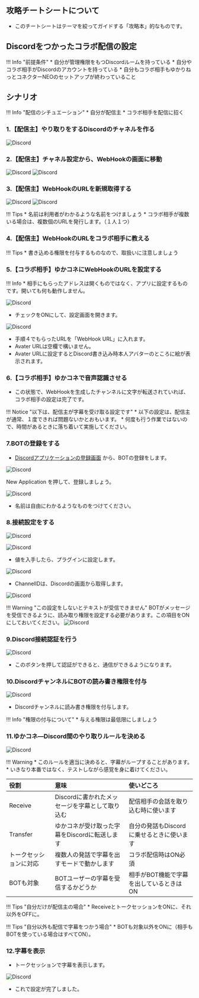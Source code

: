 ## 攻略チートシートについて

* このチートシートはテーマを絞ってガイドする「攻略本」的なものです。

## Discordをつかったコラボ配信の設定
!!! Info "前提条件"
    * 自分が管理権限をもつDiscordルームを持っている
    * 自分やコラボ相手がDiscordのアカウントを持っている
    * 自分もコラボ相手もゆかりねっとコネクターNEOのセットアップが終わっていること

## シナリオ
!!! Info "配信のシチュエーション"
    * 自分が配信主
    * コラボ相手を配信に招く

### 1.【配信主】やり取りをするDiscordのチャネルを作る
![Discord](images/cs_colab_discord_p2.png)

### 2.【配信主】チャネル設定から、WebHookの画面に移動
![Discord](images/cs_colab_discord_p1.png)
![Discord](images/cs_colab_discord_p3.png)

### 3.【配信主】WebHookのURLを新規取得する
![Discord](images/cs_colab_discord_p4.png)
![Discord](images/cs_colab_discord_p5.png)

!!! Tips
    * 名前は利用者がわかるような名前をつけましょう
    * コラボ相手が複数いる場合は、複数個のURLを発行します。（１人１つ）

### 4.【配信主】WebHookのURLをコラボ相手に教える

!!! Tips 
    * 書き込める権限を付与するものなので、取扱いに注意しましょう

### 5.【コラボ相手】ゆかコネにWebHookのURLを設定する

!!! Info
    * 相手にもらったアドレスは開くものではなく、アプリに設定するものです。開いても何も動作しません。

![Discord](images/cs_colab_discord_p6.png)

* チェックをONにして、設定画面を開きます。

![Discord](images/cs_colab_discord_p7.png)

* 手順４でもらったURLを「WebHook URL」に入れます。
* Avater URLは空欄で構いません。
* Avater URLに設定するとDiscord書き込み時本人アバターのところに絵が表示されます。

### 6.【コラボ相手】ゆかコネで音声認識させる

* この状態で、WebHookを生成したチャンネルに文字が転送されていれば、コラボ相手の設定は完了です。

!!! Notice "以下は、配信主が字幕を受け取る設定です"
    * 以下の設定は、配信主が通常、１度できれば問題ないかとおもいます。
    * 何度も行う作業ではないので、時間があるときに落ち着いて実施してください。


### 7.BOTの登録をする

* [Discordアプリケーションの登録画面](https://discord.com/developers/applications) から、BOTの登録をします。

![Discord](images/cs_colab_discord_p9.png)

New Application を押して、登録しましょう。

![Discord](images/cs_colab_discord_p10.png)

* 名前は自由にわかるようなものをつけてください。

### 8.接続設定をする

![Discord](images/cs_colab_discord_p11.png)

![Discord](images/cs_colab_discord_p11-2.png)

* 値を入手したら、プラグインに設定します。

![Discord](images/cs_colab_discord_p12.png)

* ChannelIDは、Discordの画面から取得します。

![Discord](images/cs_colab_discord_p13.png)

!!! Warning "この設定をしないとテキストが受信できません"
    BOTがメッセージを受信できるように、読み取り権限を設定する必要があります。この項目をONにしておいてください。
    ![Discord](images/cs_colab_discord_p11-3.png)


### 9.Discord接続認証を行う

![Discord](images/cs_colab_discord_p14.png)

* このボタンを押して認証ができると、通信ができるようになります。

### 10.DiscordチャンネルにBOTの読み書き権限を付与

![Discord](images/cs_colab_discord_p15.png)

* Discordチャンネルに読み書き権限を付与します。

!!! Info "権限の付与について"
    * 与える権限は最低限にしましょう

### 11.ゆかコネ―Discord間のやり取りルールを決める

![Discord](images/cs_colab_discord_p16.png)

!!! Warning
    * このルールを適当に決めると、字幕がループすることがあります。
    * いきなり本番ではなく、テストしながら感覚を身に着けてください。

|役割|意味|使いどころ|
|:---|:--|:--------|
|Receive|Discordに書かれたメッセージを字幕として取り込む|配信相手の会話を取り込む時に使います|
|Transfer|ゆかコネが受け取った字幕をDiscordに転送します|自分の発話もDiscordに乗せるときに使います|
|トークセッションに対応|複数人の発話で字幕を出すモードで動かします|コラボ配信時はON必須|
|BOTも対象|BOTユーザーの字幕を受信するかどうか|相手がBOT機能で字幕を出しているときはON|

!!! Tips "自分だけが配信主の場合"
    * ReceiveとトークセッションをONに、それ以外をOFFに。

!!! Tips "自分以外も配信で字幕をつかう場合"
    * BOTも対象以外をONに（相手もBOTを使っている場合はすべてON）。


### 12.字幕を表示

* トークセッションで字幕を表示します。

![Discord](images/cs_colab_discord_p17.png)

* これで設定が完了しました。
